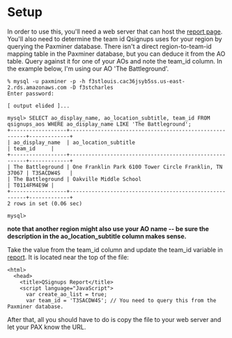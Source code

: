 # Setup

 In order to use this, you'll need a web server that can host the
[report page](html/qsignup_report.html).  You'll also need to determine the team id Qsignups uses for
your region by querying the Paxminer database.  There isn't a direct region-to-team-id mapping table in
the Paxminer database, but you can deduce it from the AO table.  Query against it for one of your AOs
and note the team_id column.  In the example below, I'm using our AO 'The Battleground'.

```
% mysql -u paxminer -p -h f3stlouis.cac36jsyb5ss.us-east-2.rds.amazonaws.com -D f3stcharles
Enter password:

[ output elided ]...

mysql> SELECT ao_display_name, ao_location_subtitle, team_id FROM qsignups_aos WHERE ao_display_name LIKE 'The Battleground';
+------------------+--------------------------------------------------------+-------------+
| ao_display_name  | ao_location_subtitle                                   | team_id     |
+------------------+--------------------------------------------------------+-------------+
| The Battleground | One Franklin Park 6100 Tower Circle Franklin, TN 37067 | T3SACDW4S   |
| The Battleground | Oakville Middle School                                 | T0114FM4E9W |
+------------------+--------------------------------------------------------+-------------+
2 rows in set (0.06 sec)

mysql>
```

**note that another region might also use your AO name -- be sure the description in the
ao_location_subtitle column makes sense.**

Take the value from the team_id column and update the team_id variable in
[report](html/qsignup_report.html).  It is located near the top of the file:

```
<html>
  <head>
    <title>QSignups Report</title>
    <script language="JavaScript">
      var create_ao_list = true;
      var team_id = 'T3SACDW4S'; // You need to query this from the Paxminer database.
```

After that, all you should have to do is copy the file to your web server and let your PAX know the URL.
